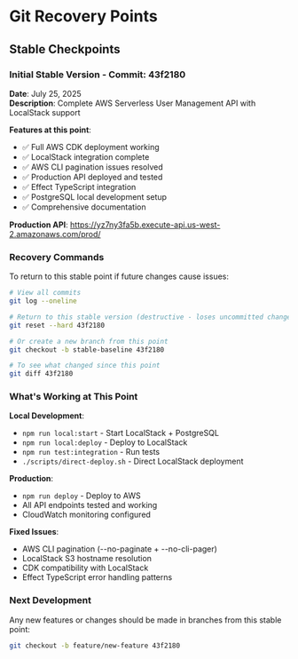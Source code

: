 # Git Recovery Points

## Stable Checkpoints

### Initial Stable Version - Commit: 43f2180
**Date**: July 25, 2025  
**Description**: Complete AWS Serverless User Management API with LocalStack support

**Features at this point**:
- ✅ Full AWS CDK deployment working
- ✅ LocalStack integration complete
- ✅ AWS CLI pagination issues resolved
- ✅ Production API deployed and tested
- ✅ Effect TypeScript integration
- ✅ PostgreSQL local development setup
- ✅ Comprehensive documentation

**Production API**: <https://yz7ny3fa5b.execute-api.us-west-2.amazonaws.com/prod/>

### Recovery Commands

To return to this stable point if future changes cause issues:

```bash
# View all commits
git log --oneline

# Return to this stable version (destructive - loses uncommitted changes)
git reset --hard 43f2180

# Or create a new branch from this point
git checkout -b stable-baseline 43f2180

# To see what changed since this point
git diff 43f2180
```

### What's Working at This Point

**Local Development**:
- `npm run local:start` - Start LocalStack + PostgreSQL
- `npm run local:deploy` - Deploy to LocalStack
- `npm run test:integration` - Run tests
- `./scripts/direct-deploy.sh` - Direct LocalStack deployment

**Production**:
- `npm run deploy` - Deploy to AWS
- All API endpoints tested and working
- CloudWatch monitoring configured

**Fixed Issues**:
- AWS CLI pagination (--no-paginate + --no-cli-pager)
- LocalStack S3 hostname resolution
- CDK compatibility with LocalStack
- Effect TypeScript error handling patterns

### Next Development

Any new features or changes should be made in branches from this stable point:

```bash
git checkout -b feature/new-feature 43f2180
```
